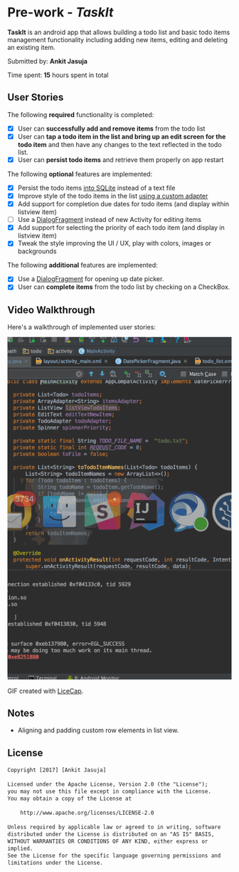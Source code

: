 # Pre-work - *TaskIt*

**TaskIt** is an android app that allows building a todo list and basic todo items management functionality including adding new items, editing and deleting an existing item.

Submitted by: **Ankit Jasuja**

Time spent: **15** hours spent in total

## User Stories

The following **required** functionality is completed:

* [x] User can **successfully add and remove items** from the todo list
* [x] User can **tap a todo item in the list and bring up an edit screen for the todo item** and then have any changes to the text reflected in the todo list.
* [x] User can **persist todo items** and retrieve them properly on app restart

The following **optional** features are implemented:

* [x] Persist the todo items [into SQLite](http://guides.codepath.com/android/Persisting-Data-to-the-Device#sqlite) instead of a text file
* [x] Improve style of the todo items in the list [using a custom adapter](http://guides.codepath.com/android/Using-an-ArrayAdapter-with-ListView)
* [x] Add support for completion due dates for todo items (and display within listview item)
* [ ] Use a [DialogFragment](http://guides.codepath.com/android/Using-DialogFragment) instead of new Activity for editing items
* [x] Add support for selecting the priority of each todo item (and display in listview item)
* [x] Tweak the style improving the UI / UX, play with colors, images or backgrounds

The following **additional** features are implemented:

* [x] Use a [DialogFragment](http://guides.codepath.com/android/Using-DialogFragment) for opening up date picker.
* [x] User can **complete items** from the todo list by checking on a CheckBox.

## Video Walkthrough

Here's a walkthrough of implemented user stories:

![](./demo/taskit-2.gif)

GIF created with [LiceCap](http://www.cockos.com/licecap/).

## Notes

- Aligning and padding custom row elements in list view.

## License

    Copyright [2017] [Ankit Jasuja]

    Licensed under the Apache License, Version 2.0 (the "License");
    you may not use this file except in compliance with the License.
    You may obtain a copy of the License at

        http://www.apache.org/licenses/LICENSE-2.0

    Unless required by applicable law or agreed to in writing, software
    distributed under the License is distributed on an "AS IS" BASIS,
    WITHOUT WARRANTIES OR CONDITIONS OF ANY KIND, either express or implied.
    See the License for the specific language governing permissions and
    limitations under the License.
